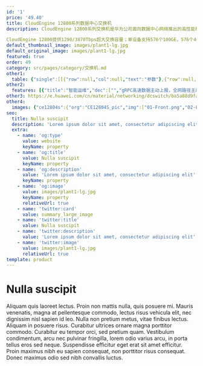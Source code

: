 ```yaml
---
id: '1'
price: '49.40'
title: CloudEngine 12800系列数据中心交换机
description: CloudEngine 12800系列交换机是华为公司面向数据中心网络推出的高性能核心交换机，提供稳定、可靠、安全的高性能L2/L3层交换服务，实现弹性、虚拟、敏捷和高品质的网络。

CloudEngine 12800提供1290/3870Tbps超大交换容量；单设备支持576个100GE，576个40GE，2304个25GE或2304个10GE全线速接口。CloudEngine 12800系列支持工业级可靠性，以及严格前后风道设计，并支持全面的虚拟化能力和丰富的数据中心特性。此外，CloudEngine 12800系列采用了多种绿色节能创新技术，大幅降低设备能源消耗。
default_thumbnail_image: images/plant1-lg.jpg
default_original_image: images/plant1-lg.jpg
featured: true
order: 49
category: src/pages/category/交换机.md
other1: 
  table: {"single":[[{"row":null,"col":null,"text":"参数"},{"row":null,"col":null,"text":"CloudEngine 12804S"},{"row":null,"col":null,"text":"CloudEngine 12808S"},{"row":null,"col":null,"text":"CloudEngine 12804"},{"row":null,"col":null,"text":"CloudEngine 12808"},{"row":null,"col":null,"text":"CloudEngine 12816"}],[{"row":null,"col":null,"text":"交换容量（Tbps）"},{"row":null,"col":null,"text":"387/1161"},{"row":null,"col":null,"text":"645/1935"},{"row":null,"col":null,"text":"387/1161"},{"row":null,"col":null,"text":"645/1935"},{"row":null,"col":null,"text":"1290/3870"}],[{"row":null,"col":null,"text":"包转发率（Mpps）"},{"row":null,"col":null,"text":"115,200"},{"row":null,"col":null,"text":"230,400"},{"row":null,"col":null,"text":"115,200"},{"row":null,"col":null,"text":"230,400"},{"row":null,"col":null,"text":"460,800"}],[{"row":null,"col":null,"text":"业务槽位"},{"row":null,"col":null,"text":"4"},{"row":null,"col":null,"text":"8"},{"row":null,"col":null,"text":"4"},{"row":null,"col":null,"text":"8"},{"row":null,"col":null,"text":"16"}],[{"row":null,"col":null,"text":"交换网槽位"},{"row":null,"col":null,"text":"2"},{"row":null,"col":null,"text":"4"},{"row":null,"col":null,"text":"6"},{"row":null,"col":null,"text":"6"},{"row":null,"col":null,"text":"6"}],[{"row":null,"col":null,"text":"交换架构"},{"row":null,"col":"5","text":"Clos交换架构、信元交换、VoQ、分布式大缓存"}],[{"row":null,"col":null,"text":"风道类型"},{"row":null,"col":"5","text":"标准前后风道"}],[{"row":null,"col":null,"text":"设备虚拟化"},{"row":null,"col":"5","text":"支持VS（1:16虚拟化）\n支持CSS集群"}],[{"row":null,"col":null,"text":"网络虚拟化"},{"row":null,"col":"5","text":"支持M-LAG\n支持VXLAN routing 和VXLAN bridging\n支持BGP-EVPN\n支持QinQ access VXLAN"}],[{"row":null,"col":null,"text":"智能运维"},{"row":null,"col":"5","text":"支持全网路径探测\n支持Telemetry"}],[{"row":null,"col":null,"text":"虚拟机感知与交换"},{"row":null,"col":"5","text":"支持iMaster NCE-Fabric\n支持VEPA（Virtual Ethernet Port Aggregator）"}],[{"row":null,"col":null,"text":"数据中心互联"},{"row":null,"col":"5","text":"支持BGP-EVPN"}],[{"row":null,"col":null,"text":"可编程特性"},{"row":null,"col":"5","text":"支持OpenFlow协议\n支持Ansible自动化配置，Module开源发布"}]]}
other2:
  features: [{"title":"智能运维","dec":["","gRPC高速数据主动上报，全网路径主动探测，实时监测网络健康状态",""]},{"title":"虚拟","dec":["","1:16核心虚拟化，BGP-EVPN支持跨数据中心资源共享；Overlay虚拟化网络（VXLAN）的高性能硬件网关，支撑高达16M多租户的数据中心运营",""]},{"title":"品质","dec":["","专利的严格前后风道设计，线卡网板风道独立，提高散热效率；多种绿色节能创新技术，降低机房能耗。",""]}]
other3: https://e.huawei.com/cn/material/networking/dcswitch/ba5a88d9fa674965a354bdf747376233
other4:
  images: {"ce12804s":{"org":"CE12804S_pic","img":["01-Front.png","02-Front_looking_down.png","03-Front_left.png","05-Front_right.png","07-Rear.png","09-Rear_left_looking_down.png","10-Rear_right_looking_down.png","11-Left_side.png","12-Right_side.png"]}}
seo:
  title: Nulla suscipit
  description: 'Lorem ipsum dolor sit amet, consectetur adipiscing elit'
  extra:
    - name: 'og:type'
      value: website
      keyName: property
    - name: 'og:title'
      value: Nulla suscipit
      keyName: property
    - name: 'og:description'
      value: 'Lorem ipsum dolor sit amet, consectetur adipiscing elit'
      keyName: property
    - name: 'og:image'
      value: images/plant1-lg.jpg
      keyName: property
      relativeUrl: true
    - name: 'twitter:card'
      value: summary_large_image
    - name: 'twitter:title'
      value: Nulla suscipit
    - name: 'twitter:description'
      value: 'Lorem ipsum dolor sit amet, consectetur adipiscing elit'
    - name: 'twitter:image'
      value: images/plant1-lg.jpg
      relativeUrl: true
template: product
---
```


# Nulla suscipit

Aliquam quis laoreet lectus. Proin non mattis nulla, quis posuere mi. Mauris venenatis, magna at pellentesque commodo, lectus risus vehicula elit, nec dignissim nisl sapien id leo. Nulla non pretium metus, vitae finibus lectus. Aliquam in posuere risus. Curabitur ultrices ornare magna porttitor commodo. Curabitur eu tempor orci, sed pretium quam. Vestibulum condimentum, arcu nec pulvinar fringilla, lorem odio varius arcu, in porta tellus eros sed neque. Suspendisse efficitur eget erat sit amet efficitur. Proin maximus nibh eu sapien consequat, non porttitor risus consequat. Donec maximus odio sed nibh convallis luctus.